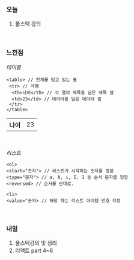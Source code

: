<h3>오늘</h3>

1. 풀스택 강의

<br/>

<h3>느낀점</h3>

*테이블*
~~~
<table> // 전체를 담고 있는 표
 <tr> // 각행
  <th>나이</th> // 각 열의 제목을 담은 제목 셀
  <td>23</td> // 데이터를 담은 데이터 셀
 </tr>
</table>
~~~
<table>
 <tr> 
  <th>나이</th>
  <td>23</td>
 </tr>
</table>

<br/>

*리스트*
~~~
<ol> 
<start="숫자"> // 리스트가 시작하는 숫자를 정함
<type="문자"> // a, A, i, I, 1 등 순서 문자를 정함
<reversed> // 순서를 반대로.

<li>
<value="숫자> // 해당 하는 리스트 아이템 번호 지정
~~~
<br/>

<h3>내일</h3>

1. 풀스택강의 및 정리
2. 리액트 part 4~6

